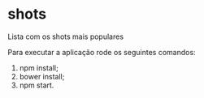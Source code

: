 # shots
Lista com os shots mais populares<p>

Para executar a aplicação rode os seguintes comandos:<br>
1) npm install;<br>
2) bower install;<br>
3) npm start.
